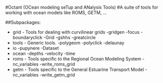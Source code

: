#Octant (OCean modeling seTup and ANalysis Tools)
#A suite of tools for working with ocean models like ROMS, GETM, ... 

##Subpackages:
  
* grid  -  Tools for dealing with curvilinear grids
    -gridgen
    -focus
    -boundaryclick
    -Grid
    -gshhs
    -greatcircle
* tools -  Generic tools.
    -polygeom
    -polyclick
    -delaunay
* io
    -pupynere
    -Dataset
* ocean
    -depths
    -velocity
    -time
* roms -  Tools specific to the Regional Ocean Modeling System
    -nc_variables
    -write_roms_grid
* getm - Tools specific to the General Estuarine Transport Model
    -nc_variables
    -write_getm_grid
